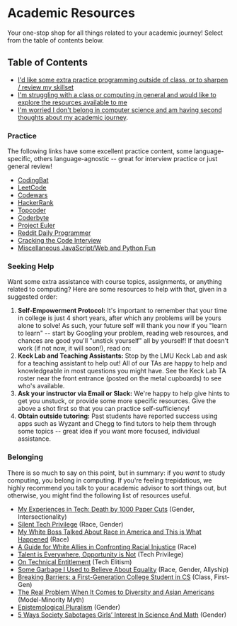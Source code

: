 # Academic Resources

Your one-stop shop for all things related to your academic journey! Select from the table of contents below.

## Table of Contents

- [I'd like some extra practice programming outside of class, or to sharpen / review my skillset](#practice)
- [I'm struggling with a class or computing in general and would like to explore the resources available to me](#seeking-help)
- [I'm worried I don't belong in computer science and am having second thoughts about my academic journey](#belonging).

### Practice

The following links have some excellent practice content, some language-specific, others language-agnostic -- great for interview practice or just general review!

- [CodingBat](https://codingbat.com/java)
- [LeetCode](https://leetcode.com/)
- [Codewars](https://www.codewars.com/)
- [HackerRank](https://www.hackerrank.com/)
- [Topcoder](https://www.topcoder.com/)
- [Coderbyte](https://www.coderbyte.com/)
- [Project Euler](https://projecteuler.net/)
- [Reddit Daily Programmer](https://www.reddit.com/r/dailyprogrammer/wiki/index)
- [Cracking the Code Interview](http://bjohnson.lmu.build/cmsi402web/week12.html)
- [Miscellaneous JavaScript/Web and Python Fun](http://bjohnson.lmu.build/cmsi185web/practice.html)

### Seeking Help

Want some extra assistance with course topics, assignments, or anything related to computing? Here are some resources to help with that, given in a suggested order:

1. **Self-Empowerment Protocol:** It's important to remember that your time in college is just 4 short years, after which any problems will be yours alone to solve! As such, your future self will thank you now if you "learn to learn" -- start by Googling your problem, reading web resources, and chances are good you'll "unstick yourself" all by yourself! If that doesn't work (if not now, it will soon!), read on:
1. **Keck Lab and Teaching Assistants:** Stop by the LMU Keck Lab and ask for a teaching assistant to help out! All of our TAs are happy to help and knowledgeable in most questions you might have. See the Keck Lab TA roster near the front entrance (posted on the metal cupboards) to see who's available.
1. **Ask your instructor via Email or Slack:** We're happy to help give hints to get you unstuck, or provide some more specific resources. Give the above a shot first so that you can practice self-sufficiency!
1. **Obtain outside tutoring:** Past students have reported success using apps such as Wyzant and Chegg to find tutors to help them through some topics -- great idea if you want more focused, individual assistance.

### Belonging

There is so much to say on this point, but in summary: if you *want* to study computing, you belong in computing. If you're feeling trepidatious, we highly recommend you talk to your academic advisor to sort things out, but otherwise, you might find the following list of resources useful.

- [My Experiences in Tech: Death by 1000 Paper Cuts](https://juliepagano.tumblr.com/post/46206589124/my-experiences-in-tech-death-by-1000-paper-cuts) (Gender, Intersectionality)
- [Silent Tech Privilege](http://pgbovine.net/tech-privilege.htm) (Race, Gender)
- [My White Boss Talked About Race in America and This is What Happened](https://medium.com/@MandelaSH/my-white-boss-talked-about-race-in-america-and-this-is-what-happened-fe10f1a00726) (Race)
- [A Guide for White Allies in Confronting Racial Injustice](https://drive.google.com/file/d/0B2vDBY9AHUjQN0tJYXlLUmtJUVE/view?pref=2&pli=1) (Race)
- [Talent is Everywhere, Opportunity is Not](https://twitter.com/mekkaokereke/status/1081619342377156608) (Tech Privilege)
- [On Technical Entitlement](https://medium.com/tales-from-the-front/on-technical-entitlement-cc9ed433ec3c) (Tech Elitism)
- [Some Garbage I Used to Believe About Equality](https://mfbt.ca/some-garbage-i-used-to-believe-about-equality-e7c771784f26) (Race, Gender, Allyship)
- [Breaking Barriers: a First-Generation College Student in CS](https://medium.com/blueprint/breaking-barriers-a-first-generation-college-student-in-cs-89996e76eb92) (Class, First-Gen)
- [The Real Problem When It Comes to Diversity and Asian Americans](http://time.com/3475962/asian-american-diversity/)  (Model-Minority Myth)
- [Epistemological Pluralism](http://papert.org/articles/EpistemologicalPluralism.html) (Gender)
- [5 Ways Society Sabotages Girls’ Interest In Science And Math](https://www.forbes.com/sites/marshallshepherd/2019/06/09/5-ways-society-sabotages-girls-interest-in-science-and-math/) (Gender)
